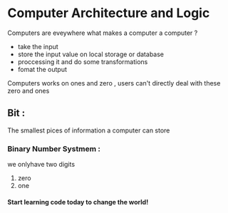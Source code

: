 # Computer Architecture and Logic
Computers are eveywhere 
what makes a computer a computer ?
- take the input 
- store the input value on local storage or database 
- proccessing it and do some transformations 
- fomat the output

 Computers works on ones and zero , users can't directly deal with these zero and ones 
 ## Bit :
 The smallest pices of information a computer can store 
 
 ### Binary Number Systmem :
 we onlyhave two digits 
 1. zero
 2. one 

 #### Start learning code today to change the world!
